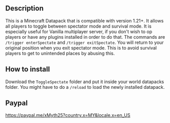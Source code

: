 ## Description

This is a Minecraft Datapack that is compatible with version 1.21+.
It allows all players to toggle between spectator mode and survival mode. 
It is especially useful for Vanilla multiplayer server, if you don't wish to op players or have any plugins installed in order to do that.
The commands are `/trigger enterSpectate` and  `/trigger exitSpectate`.
You will return to your original position when you exit spectator mode. This is to avoid survival players to get to unintended places by abusing this.


## How to install

Download the `ToggleSpectate` folder and put it inside your world datapacks folder. You might have to do a `/reload` to load the newly installed datapack.

## Paypal

https://paypal.me/xMyth25?country.x=MY&locale.x=en_US
